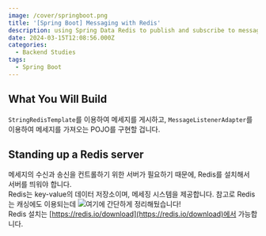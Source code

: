 ```yaml
---
image: /cover/springboot.png
title: '[Spring Boot] Messaging with Redis'
description: using Spring Data Redis to publish and subscribe to messages sent with Redis.
date: 2024-03-15T12:08:56.000Z
categories:
  - Backend Studies
tags:
  - Spring Boot
---
```


## What You Will Build

`StringRedisTemplate`를 이용하여 메세지를 게시하고, `MessageListenerAdapter`를 이용하여 메세지를 가져오는 POJO를 구현할 겁니다.

## Standing up a Redis server

메세지의 수신과 송신을 컨트롤하기 위한 서버가 필요하기 때문에, Redis를 설치해서 서버를 띄워야 합니다.\
Redis는 key-value의 데이터 저장소이며, 메세징 시스템을 제공합니다. 참고로 Redis는 캐싱에도 이용되는데 ![여기에](https://skay138.github.io/p/django-api-improvement-cache/) 간단하게 정리해뒀습니다!\
Redis 설치는 [https://redis.io/download](https://redis.io/download)에서 가능합니다.
